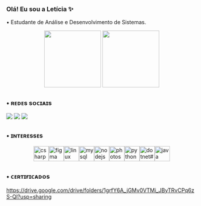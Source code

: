 
### Olá! Eu sou a Letícia ✨
 • Estudante de Análise e Desenvolvimento de Sistemas. 


 <div align="center">
    <img height="150em" align="center" src="https://github-readme-stats.vercel.app/api?username=leticiazooe&show_icons=true&theme=dracula&include_all_commits=true&count_private=true"/> 
    <img height="150em" align="center" src="https://github-readme-stats.vercel.app/api/top-langs/?username=leticiazooe&&layout=compact&hide=shell&theme=dracula"/>
</div>
 
##
### • ʀᴇᴅᴇs sᴏᴄɪᴀɪs

<a href="https://www.linkedin.com/in/leticiazooe/" target="_blank"><img src="https://img.shields.io/badge/LinkedIn-0077B5?style=for-the-badge&logo=linkedin&logoColor=white" target="_blank"></a> 
<a href="https://www.instagram.com/leticiazooe/" target="_blank"><img src="https://img.shields.io/badge/Instagram-E4405F?style=for-the-badge&logo=instagram&logoColor=white" target="_blank"></a> 
<a href="https://www.facebook.com/profile.php?id=100077759297065" target="_blank"><img src="https://img.shields.io/badge/Facebook-1877F2?style=for-the-badge&logo=facebook&logoColor=white" target="_blank"></a> 
##

### • ɪɴᴛᴇʀᴇssᴇs
 <div style="display: flex; justify-content: center; align-items: center;">
    <img align="center" alt="csharp" height="40" width="40" src="https://cdn.jsdelivr.net/gh/devicons/devicon/icons/csharp/csharp-original.svg" />
    <img align="center" alt="figma" height="40" width="40" src="https://cdn.jsdelivr.net/gh/devicons/devicon/icons/figma/figma-original.svg" />
    <img align="center" alt="linux" height="40" width="40" src="https://cdn.jsdelivr.net/gh/devicons/devicon/icons/linux/linux-original.svg" />
    <img align="center" alt="mysql" height="40" width="40" src="https://cdn.jsdelivr.net/gh/devicons/devicon/icons/mysql/mysql-original.svg" />
    <img align="center" alt="nodejs#" height="40" width="40" src="https://cdn.jsdelivr.net/gh/devicons/devicon/icons/nodejs/nodejs-original.svg" />
    <img align="center" alt="photoshop" height="40" width="40" src="https://cdn.jsdelivr.net/gh/devicons/devicon/icons/photoshop/photoshop-plain.svg" />
    <img align="center" alt="python" height="40" width="40" src="https://cdn.jsdelivr.net/gh/devicons/devicon/icons/python/python-original-wordmark.svg" />
    <img align="center" alt="dotnet#" height="40" width="40" src="https://cdn.jsdelivr.net/gh/devicons/devicon/icons/dotnetcore/dotnetcore-original.svg" />
    <img align="center" alt="java" height="40" width="40" src="https://cdn.jsdelivr.net/gh/devicons/devicon/icons/java/java-original-wordmark.svg" />
         
  
</div>


##
### • ᴄᴇʀᴛɪғɪᴄᴀᴅᴏs
https://drive.google.com/drive/folders/1grfY6A_jGMv0VTMi_JByTRvCPq6zS-Ql?usp=sharing

          



          
  

 
</div>


 
          
